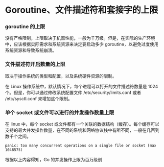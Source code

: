 # Goroutine、文件描述符和套接字的上限

### goroutine 的上限
没有严格限制，上限取决于机器性能，一般为千万级。但是，在实际的生产环境中，应该根据实际需求和系统资源来决定要启动多少 goroutine，以避免过度使用系统资源和导致系统崩溃。

### 文件描述符开启数量的上限
取决于操作系统的类型和配置，以及系统硬件资源的限制。

在 Linux 操作系统中，默认情况下，每个进程可以打开的文件描述符数量是 1024 个。但是，你可以通过修改系统配置文件 /etc/security/limits.conf 或者 /etc/sysctl.conf 来增加这个限制。

### 单个 socket 或文件可以进行的并发操作数量上限
在 linux 中，每个 socket 或文件都有一个关联的数据结构（缓存）。每个缓存可以支持的最大并发操作数量，在不同的系统和网络协议栈中有所不同，一般在几百到数千个之间。

`panic: too many concurrent operations on a single file or socket (max 1048575)`

根据以上内容得知，Go 的并发操作上限为百万级别